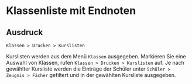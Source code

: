 ﻿# Klassenliste mit Endnoten

## Ausdruck

`Klassen > Drucken > Kurslisten`

Kurslisten werden aus dem Menü `Klassen` ausgegeben. Markieren Sie eine Auswahl von Klassen, rufen `Klassen > Drucken > Kurslisten` auf. Je nach gewählter Kursliste werden die Einträge der Schüler unter `Schüler > Zeugnis > Fächer` gefiltert und in der gewählten Kursliste ausgegeben.
